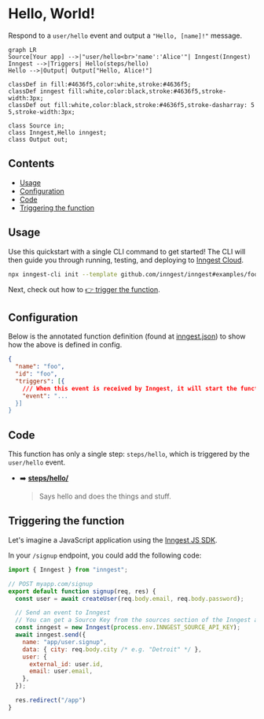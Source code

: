 # Hello, World!

<!-- Insert a short summary of the function. It should be no longer than a single paragraph -->

Respond to a `user/hello` event and output a `"Hello, [name]!"` message.

<!-- Define a flowchart to visually show how the function will work -->
<!-- https://mermaid.live/ is a great tool for this, and docs are at https://mermaid-js.github.io/mermaid/#/flowchart -->

```mermaid
graph LR
Source[Your app] -->|"user/hello<br>'name':'Alice'"| Inngest(Inngest)
Inngest -->|Triggers| Hello(steps/hello)
Hello -->|Output| Output["Hello, Alice!"]

classDef in fill:#4636f5,color:white,stroke:#4636f5;
classDef inngest fill:white,color:black,stroke:#4636f5,stroke-width:3px;
classDef out fill:white,color:black,stroke:#4636f5,stroke-dasharray: 5 5,stroke-width:3px;

class Source in;
class Inngest,Hello inngest;
class Output out;
```

<!-- To go along with the visual diagram, you can optionally add some numbered steps here to show the same flow -->
<!-- This may not always be required or appropriate, e.g. if there are some async actions happening -->

## Contents

<!-- A table of contents for your example, covering a few key areas -->

- [Usage](#usage)
- [Configuration](#configuration)
- [Code](#code)
- [Triggering the function](#triggering-the-function)

## Usage

<!-- A quick view of how to get started with the template. -->
<!-- The CLI can guide them -->

Use this quickstart with a single CLI command to get started! The CLI will then guide you through running, testing, and deploying to [Inngest Cloud](https://inngest.com/sign-up?ref=github-example).

```sh
npx inngest-cli init --template github.com/inngest/inngest#examples/foo
```

Next, check out how to [👉 trigger the function](#triggering-the-function).

## Configuration

<!-- An annotated version of the `inngest.json|cue` file to help the user firm up the understanding of how the config works.-->

Below is the annotated function definition (found at [inngest.json](inngest.json)) to show how the above is defined in config.

```json
{
  "name": "foo",
  "id": "foo",
  "triggers": [{
    /// When this event is received by Inngest, it will start the function
    "event": "...
  }]
}
```

## Code

This function has only a single step: `steps/hello`, which is triggered by the `user/hello` event.

<!-- A brief summary of where to find the various steps in the code and any other interesting configuration -->

- ➡️ [**steps/hello/**](/steps/hello)
  > Says hello and does the things and stuff.

## Triggering the function

<!-- Instructions for how the user should trigger the function from their infrastructure (or source) -->

Let's imagine a JavaScript application using the [Inngest JS SDK](https://github.com/inngest/inngest-js#readme).

In your `/signup` endpoint, you could add the following code:

```js
import { Inngest } from "inngest";

// POST myapp.com/signup
export default function signup(req, res) {
  const user = await createUser(req.body.email, req.body.password);

  // Send an event to Inngest
  // You can get a Source Key from the sources section of the Inngest app
  const inngest = new Inngest(process.env.INNGEST_SOURCE_API_KEY);
  await inngest.send({
    name: "app/user.signup",
    data: { city: req.body.city /* e.g. "Detroit" */ },
    user: {
      external_id: user.id,
      email: user.email,
    },
  });

  res.redirect("/app")
}
```
